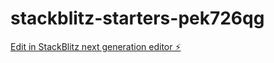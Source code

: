# stackblitz-starters-pek726qg

[Edit in StackBlitz next generation editor ⚡️](https://stackblitz.com/~/github.com/firemoney81-naldon/stackblitz-starters-pek726qg)